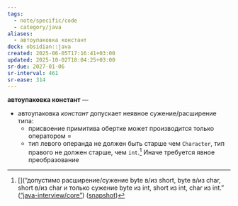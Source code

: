 ```yaml
---
tags:
  - note/specific/code
  - category/java
aliases:
  - автоупаковка констант
deck: obsidian::java
created: 2025-06-05T17:16:41+03:00
updated: 2025-10-02T18:04:25+03:00
sr-due: 2027-01-06
sr-interval: 461
sr-ease: 314
---
```


**автоупаковка констант**
—
- автоупаковка *констант* допускает неявное сужение/расширение типа:
	- присвоение примитива обертке может производится только оператором =
	- тип левого операнда не должен быть старше чем `Character`, тип правого не должен старше, чем `int`.[^1] Иначе требуется явное преобразование

[^1]:  [](“допустимо расширение/сужение byte в/из short, byte в/из char, short в/из char и только сужение byte из int, short из int, char из int.” ([“java-interview/core”](zotero://select/library/items/T3X9ZD57)) ([snapshot](zotero://open-pdf/library/items/2GAN5TQF?sel=li%3Alast-child%20%3E%20ol%20%3E%20li%3Alast-child&annotation=5TXYDZG5))
